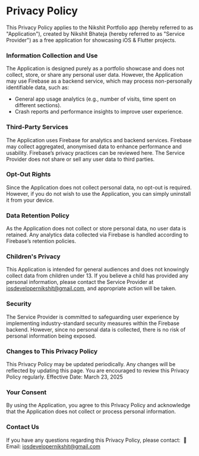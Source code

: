 # Privacy Policy

This Privacy Policy applies to the Nikshit Portfolio app (hereby referred to as "Application"), created by Nikshit Bhateja (hereby referred to as "Service Provider") as a free application for showcasing iOS & Flutter projects.


### Information Collection and Use
The Application is designed purely as a portfolio showcase and does not collect, store, or share any personal user data.
However, the Application may use Firebase as a backend service, which may process non-personally identifiable data, such as:
* General app usage analytics (e.g., number of visits, time spent on different sections).
* Crash reports and performance insights to improve user experience.

### Third-Party Services
The Application uses Firebase for analytics and backend services. Firebase may collect aggregated, anonymised data to enhance performance and usability. Firebase’s privacy practices can be reviewed here.
The Service Provider does not share or sell any user data to third parties.

### Opt-Out Rights
Since the Application does not collect personal data, no opt-out is required. However, if you do not wish to use the Application, you can simply uninstall it from your device.

### Data Retention Policy
As the Application does not collect or store personal data, no user data is retained. Any analytics data collected via Firebase is handled according to Firebase’s retention policies.

### Children's Privacy
This Application is intended for general audiences and does not knowingly collect data from children under 13. If you believe a child has provided any personal information, please contact the Service Provider at iosdevelopernikshit@gmail.com, and appropriate action will be taken.

### Security
The Service Provider is committed to safeguarding user experience by implementing industry-standard security measures within the Firebase backend. However, since no personal data is collected, there is no risk of personal information being exposed.

### Changes to This Privacy Policy
This Privacy Policy may be updated periodically. Any changes will be reflected by updating this page. You are encouraged to review this Privacy Policy regularly.
Effective Date: March 23, 2025

### Your Consent
By using the Application, you agree to this Privacy Policy and acknowledge that the Application does not collect or process personal information.

### Contact Us
If you have any questions regarding this Privacy Policy, please contact:
 📩 Email: iosdevelopernikshit@gmail.com
 
